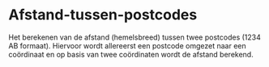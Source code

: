 # Afstand-tussen-postcodes
Het berekenen van de afstand (hemelsbreed) tussen twee postcodes (1234 AB formaat). Hiervoor wordt allereerst een postcode omgezet naar een coördinaat en op basis van twee coördinaten wordt de afstand berekend.
